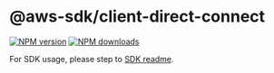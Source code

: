 # @aws-sdk/client-direct-connect

[![NPM version](https://img.shields.io/npm/v/@aws-sdk/client-direct-connect/beta.svg)](https://www.npmjs.com/package/@aws-sdk/client-direct-connect)
[![NPM downloads](https://img.shields.io/npm/dm/@aws-sdk/client-direct-connect.svg)](https://www.npmjs.com/package/@aws-sdk/client-direct-connect)

For SDK usage, please step to [SDK readme](https://github.com/aws/aws-sdk-js-v3).
